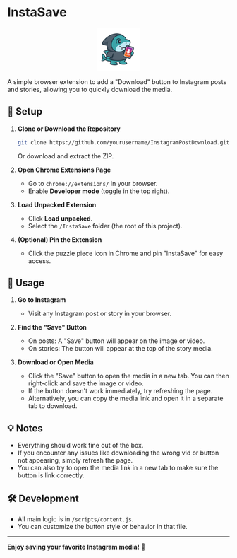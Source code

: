 # InstaSave

<p align="center">
  <img src="images/icon128.png" alt="InstaSave Icon" width="96" height="96">
</p>

A simple browser extension to add a "Download" button to Instagram posts and stories, allowing you to quickly download the media.

## 🚀 Setup

1. **Clone or Download the Repository**
   ```sh
   git clone https://github.com/yourusername/InstagramPostDownload.git
   ```
   Or download and extract the ZIP.

2. **Open Chrome Extensions Page**
   - Go to `chrome://extensions/` in your browser.
   - Enable **Developer mode** (toggle in the top right).

3. **Load Unpacked Extension**
   - Click **Load unpacked**.
   - Select the `/InstaSave` folder (the root of this project).

4. **(Optional) Pin the Extension**
   - Click the puzzle piece icon in Chrome and pin "InstaSave" for easy access.

## 📸 Usage

1. **Go to Instagram**
   - Visit any Instagram post or story in your browser.

2. **Find the "Save" Button**
   - On posts: A "Save" button will appear on the image or video.
   - On stories: The button will appear at the top of the story media.

3. **Download or Open Media**
   - Click the "Save" button to open the media in a new tab. You can then right-click and save the image or video.
   - If the button doesn't work immediately, try refreshing the page.
   - Alternatively, you can copy the media link and open it in a separate tab to download.

## 💡 Notes

- Everything should work fine out of the box.
- If you encounter any issues like downloading the wrong vid or button not appearing, simply refresh the page.
- You can also try to open the media link in a new tab to make sure the button is link correctly.

## 🛠️ Development

- All main logic is in `/scripts/content.js`.
- You can customize the button style or behavior in that file.

---

**Enjoy saving your favorite Instagram media!** 🎉
